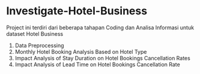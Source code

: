 # Investigate-Hotel-Business
Project ini terdiri dari beberapa tahapan Coding dan Analisa Informasi untuk dataset Hotel Business

1. Data Preprocessing 
2. Monthly Hotel Booking Analysis Based on Hotel Type
3. Impact Analysis of Stay Duration on Hotel Bookings Cancellation Rates
4. Impact Analysis of Lead Time on Hotel Bookings Cancellation Rate
